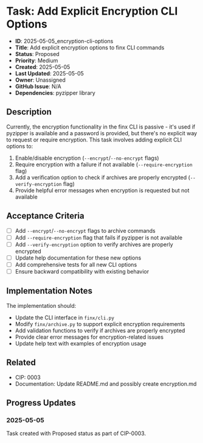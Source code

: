 # Task: Add Explicit Encryption CLI Options

- **ID**: 2025-05-05_encryption-cli-options
- **Title**: Add explicit encryption options to finx CLI commands
- **Status**: Proposed
- **Priority**: Medium
- **Created**: 2025-05-05
- **Last Updated**: 2025-05-05
- **Owner**: Unassigned
- **GitHub Issue**: N/A
- **Dependencies**: pyzipper library

## Description

Currently, the encryption functionality in the finx CLI is passive - it's used if pyzipper is available and a password is provided, but there's no explicit way to request or require encryption. This task involves adding explicit CLI options to:

1. Enable/disable encryption (`--encrypt`/`--no-encrypt` flags)
2. Require encryption with a failure if not available (`--require-encryption` flag)
3. Add a verification option to check if archives are properly encrypted (`--verify-encryption` flag)
4. Provide helpful error messages when encryption is requested but not available

## Acceptance Criteria

- [ ] Add `--encrypt`/`--no-encrypt` flags to archive commands
- [ ] Add `--require-encryption` flag that fails if pyzipper is not available
- [ ] Add `--verify-encryption` option to verify archives are properly encrypted
- [ ] Update help documentation for these new options
- [ ] Add comprehensive tests for all new CLI options
- [ ] Ensure backward compatibility with existing behavior

## Implementation Notes

The implementation should:
- Update the CLI interface in `finx/cli.py`
- Modify `finx/archive.py` to support explicit encryption requirements
- Add validation functions to verify if archives are properly encrypted
- Provide clear error messages for encryption-related issues
- Update help text with examples of encryption usage

## Related

- CIP: 0003
- Documentation: Update README.md and possibly create encryption.md

## Progress Updates

### 2025-05-05

Task created with Proposed status as part of CIP-0003. 